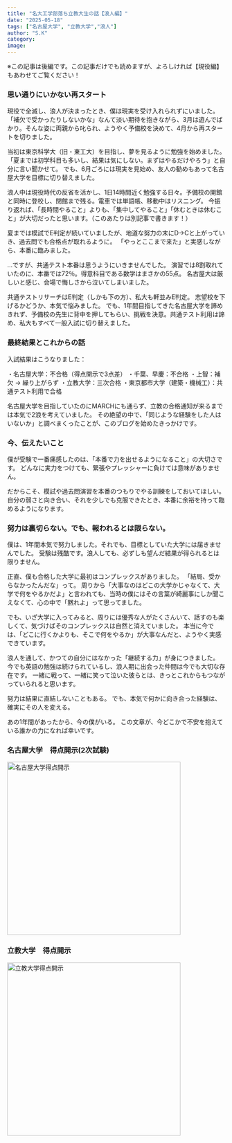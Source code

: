 ```yaml
---
title: "名大工学部落ち立教大生の話【浪人編】"
date: "2025-05-18"
tags: ["名古屋大学", "立教大学","浪人"]
author: "S.K"
category: 
image: 
---
```


※この記事は後編です。この記事だけでも読めますが、よろしければ【現役編】もあわせてご覧ください！

### 思い通りにいかない再スタート
現役で全滅し、浪人が決まったとき、僕は現実を受け入れられずにいました。
「補欠で受かったりしないかな」なんて淡い期待を抱きながら、3月は遊んでばかり。そんな姿に両親から叱られ、ようやく予備校を決めて、4月から再スタートを切りました。

当初は東京科学大（旧・東工大）を目指し、夢を見るように勉強を始めました。
「夏までは初学科目も多いし、結果は気にしない。まずはやるだけやろう」と自分に言い聞かせて。
でも、6月ごろには現実を見始め、友人の勧めもあって名古屋大学を目標に切り替えました。

浪人中は現役時代の反省を活かし、1日14時間近く勉強する日々。予備校の開館と同時に登校し、閉館まで残る。電車では単語帳、移動中はリスニング。
今振り返れば、「長時間やること」よりも、「集中してやること」「休むときは休むこと」が大切だったと思います。（このあたりは別記事で書きます！）

夏までは模試でE判定が続いていましたが、地道な努力の末にD→Cと上がっていき、過去問でも合格点が取れるように。
「やっとここまで来た」と実感しながら、本番に臨みました。

…ですが、共通テスト本番は思うようにいきませんでした。
演習では8割取れていたのに、本番では72％。得意科目である数学はまさかの55点。
名古屋大は厳しいと感じ、会場で悔しさから泣いてしまいました。

共通テストリサーチはE判定（しかも下の方）、私大も軒並みE判定。
志望校を下げるかどうか、本気で悩みました。
でも、1年間目指してきた名古屋大学を諦めきれず、予備校の先生に背中を押してもらい、挑戦を決意。共通テスト利用は諦め、私大もすべて一般入試に切り替えました。

### 最終結果とこれからの話
入試結果はこうなりました：

・名古屋大学：不合格（得点開示で3点差）
・千葉、早慶：不合格
・上智：補欠 → 繰り上がらず
・立教大学：三次合格
・東京都市大学（建築・機械工）：共通テスト利用で合格

名古屋大学を目指していたのにMARCHにも通らず、立教の合格通知が来るまでは本気で2浪を考えていました。
その絶望の中で、「同じような経験をした人はいないか」と調べまくったことが、このブログを始めたきっかけです。

### 今、伝えたいこと
僕が受験で一番痛感したのは、「本番で力を出せるようになること」の大切さです。
どんなに実力をつけても、緊張やプレッシャーに負けては意味がありません。

だからこそ、模試や過去問演習を本番のつもりでやる訓練をしておいてほしい。
自分の弱さと向き合い、それを少しでも克服できたとき、本番に余裕を持って臨めるようになります。

### 努力は裏切らない。でも、報われるとは限らない。

僕は、1年間本気で努力しました。それでも、目標としていた大学には届きませんでした。
受験は残酷です。浪人しても、必ずしも望んだ結果が得られるとは限りません。

正直、僕も合格した大学に最初はコンプレックスがありました。
「結局、受からなかったんだな」って。
周りから「大事なのはどこの大学かじゃなくて、大学で何をやるかだよ」と言われても、当時の僕にはその言葉が綺麗事にしか聞こえなくて、心の中で「黙れよ」って思ってました。

でも、いざ大学に入ってみると、周りには優秀な人がたくさんいて、話すのも楽しくて、気づけばそのコンプレックスは自然と消えていました。
本当に今では、「どこに行くかよりも、そこで何をやるか」が大事なんだと、ようやく実感できています。

浪人を通して、かつての自分にはなかった「継続する力」が身につきました。
今でも英語の勉強は続けられているし、浪人期に出会った仲間は今でも大切な存在です。
一緒に戦って、一緒に笑って泣いた彼らとは、きっとこれからもつながっていられると思います。

努力は結果に直結しないこともある。
でも、本気で何かに向き合った経験は、確実にその人を変える。

あの1年間があったから、今の僕がいる。
この文章が、今どこかで不安を抱えている誰かの力になれば幸いです。

### 名古屋大学　得点開示(2次試験)
<img src="/S.K/nagoya-kaiji.jpg" alt="名古屋大学得点開示" width="400" />

### 立教大学　得点開示
<img src="/S.K/rikkyo-kaiji.jpg" alt="立教大学得点開示" width="400" />



